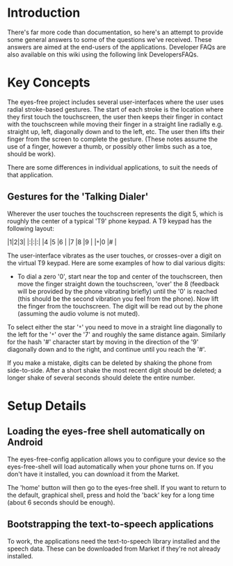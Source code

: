 # Introduction #

There's far more code than documentation, so here's an attempt to provide some general answers to some of the questions we've received. These answers are aimed at the end-users of the applications. Developer FAQs are also available on this wiki using the following link DevelopersFAQs.

# Key Concepts #
The eyes-free project includes several user-interfaces where the user uses radial stroke-based gestures. The start of each stroke is the location where they first touch the touchscreen, the user then keeps their finger in contact with the touchscreen while moving their finger in a straight line radially e.g. straight up, left, diagonally down and to the left, etc. The user then lifts their finger from the screen to complete the gesture. (These notes assume the use of a finger, however a thumb, or possibly other limbs such as a toe, should be work).

There are some differences in individual applications, to suit the needs of that application.

## Gestures for the 'Talking Dialer' ##
Wherever the user touches the touchscreen represents the digit 5, which is roughly the center of a typical 'T9' phone keypad. A T9 keypad has the following layout:

|1|2|3|
|:|:|:|
|4 |5 |6 |
|7 |8 |9 |
|`*`|0 |# |

The user-interface vibrates as the user touches, or crosses-over a digit on the virtual T9 keypad. Here are some examples of how to dial various digits:
  * To dial a zero '0', start near the top and center of the touchscreen, then move the finger straight down the touchscreen, 'over' the 8 (feedback will be provided by the phone vibrating briefly) until the '0' is reached (this should be the second vibration you feel from the phone). Now lift the finger from the touchscreen. The digit will be read out by the phone (assuming the audio volume is not muted).

To select either the star '`*`' you need to move in a straight line diagonally to the left for the '`*`' over the '7' and roughly the same distance again. Similarly for the hash '#' character start by moving in the direction of the '9' diagonally down and to the right, and continue until you reach the '#'.

If you make a mistake, digits can be deleted by shaking the phone from side-to-side. After a short shake the most recent digit should be deleted; a longer shake of several seconds should delete the entire number.

# Setup Details #

## Loading the eyes-free shell automatically on Android ##
The eyes-free-config application allows you to configure your device so the eyes-free-shell will load automatically when your phone turns on. If you don't have it installed, you can download it from the Market.

The 'home' button will then go to the eyes-free shell. If you want to return to the default, graphical shell, press and hold the 'back' key for a long time (about 6 seconds should be enough).

## Bootstrapping the text-to-speech applications ##
To work, the applications need the text-to-speech library installed and the speech data. These can be downloaded from Market if they're not already installed.